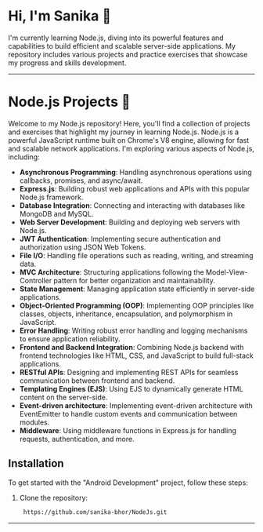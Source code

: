 # Hi, I'm Sanika 👋

I'm currently learning Node.js, diving into its powerful features and capabilities to build efficient and scalable server-side applications. 
My repository includes various projects and practice exercises that showcase my progress and skills development. 

<hr>

# Node.js Projects 🚀

Welcome to my Node.js repository! Here, you'll find a collection of projects and exercises that highlight my journey in learning Node.js. Node.js is a powerful JavaScript runtime built on Chrome's V8 engine, allowing for fast and scalable network applications. I'm exploring various aspects of Node.js, including:

- **Asynchronous Programming**: Handling asynchronous operations using callbacks, promises, and async/await.
- **Express.js**: Building robust web applications and APIs with this popular Node.js framework.
- **Database Integration**: Connecting and interacting with databases like MongoDB and MySQL.
- **Web Server Development**: Building and deploying web servers with Node.js.
- **JWT Authentication**: Implementing secure authentication and authorization using JSON Web Tokens.
- **File I/O**: Handling file operations such as reading, writing, and streaming data.
- **MVC Architecture**: Structuring applications following the Model-View-Controller pattern for better organization and maintainability.
- **State Management**: Managing application state efficiently in server-side applications.
- **Object-Oriented Programming (OOP)**: Implementing OOP principles like classes, objects, inheritance, encapsulation, and polymorphism in 
      JavaScript.
- **Error Handling**: Writing robust error handling and logging mechanisms to ensure application reliability.
- **Frontend and Backend Integration**: Combining Node.js backend with frontend technologies like HTML, CSS, and JavaScript to build full-stack 
      applications.
- **RESTful APIs**: Designing and implementing REST APIs for seamless communication between frontend and backend.
- **Templating Engines (EJS)**: Using EJS to dynamically generate HTML content on the server-side.
- **Event-driven architecture**: Implementing event-driven architecture with EventEmitter to handle custom events and communication between 
     modules.
- **Middleware**: Using middleware functions in Express.js for handling requests, authentication, and more.
## Installation

To get started with the "Android Development" project, follow these steps:

1. Clone the repository:
   ```bash
    https://github.com/sanika-bhor/NodeJs.git


---
